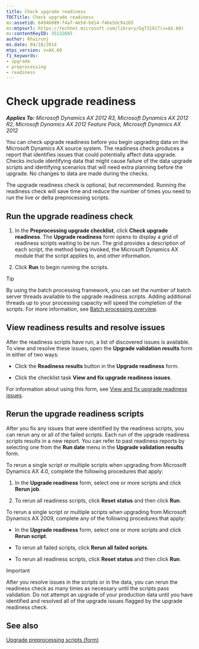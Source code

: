 ```yaml
---
title: Check upgrade readiness
TOCTitle: Check upgrade readiness
ms:assetid: 6494b089-f4a7-4e5d-bd14-f46e5dc9a1b5
ms:mtpsurl: https://technet.microsoft.com/library/Gg731817(v=AX.60)
ms:contentKeyID: 35132665
author: Khairunj
ms.date: 04/18/2014
mtps_version: v=AX.60
f1_keywords:
- upgrade
- preprocessing
- readiness
---
```


# Check upgrade readiness 


_**Applies To:** Microsoft Dynamics AX 2012 R3, Microsoft Dynamics AX 2012 R2, Microsoft Dynamics AX 2012 Feature Pack, Microsoft Dynamics AX 2012_

You can check upgrade readiness before you begin upgrading data on the Microsoft Dynamics AX source system. The readiness check produces a report that identifies issues that could potentially affect data upgrade. Checks include identifying data that might cause failure of the data upgrade scripts and identifying scenarios that will need extra planning before the upgrade. No changes to data are made during the checks.

The upgrade readiness check is optional, but recommended. Running the readiness check will save time and reduce the number of times you need to run the live or delta preprocessing scripts.

## Run the upgrade readiness check

1.  In the **Preprocessing upgrade checklist**, click **Check upgrade readiness**. The **Upgrade readiness** form opens to display a grid of readiness scripts waiting to be run. The grid provides a description of each script, the method being invoked, the Microsoft Dynamics AX module that the script applies to, and other information.

2.  Click **Run** to begin running the scripts.


> [!TIP]
> <P>By using the batch processing framework, you can set the number of batch server threads available to the upgrade readiness scripts. Adding additional threads up to your processing capacity will speed the completion of the scripts. For more information, see <A href="batch-processing-overview.md">Batch processing overview</A>.</P>



## View readiness results and resolve issues

After the readiness scripts have run, a list of discovered issues is available. To view and resolve these issues, open the **Upgrade validation results** form in either of two ways:

  - Click the **Readiness results** button in the **Upgrade readiness** form.

  - Click the checklist task **View and fix upgrade readiness issues**.

For information about using this form, see [View and fix upgrade readiness issues](view-and-fix-upgrade-readiness-issues.md).

## Rerun the upgrade readiness scripts

After you fix any issues that were identified by the readiness scripts, you can rerun any or all of the failed scripts. Each run of the upgrade readiness scripts results in a new report. You can refer to past readiness reports by selecting one from the **Run date** menu in the **Upgrade validation results** form.

To rerun a single script or multiple scripts when upgrading from Microsoft Dynamics AX 4.0, complete the following procedures that apply:

1.  In the **Upgrade readiness** form, select one or more scripts and click **Rerun job**.

2.  To rerun all readiness scripts, click **Reset status** and then click **Run**.

To rerun a single script or multiple scripts when upgrading from Microsoft Dynamics AX 2009, complete any of the following procedures that apply:

  - In the **Upgrade readiness** form, select one or more scripts and click **Rerun script**.

  - To rerun all failed scripts, click **Rerun all failed scripts**.

  - To rerun all readiness scripts, click **Reset status** and then click **Run**.


> [!IMPORTANT]
> <P>After you resolve issues in the scripts or in the data, you can rerun the readiness check as many times as necessary until the scripts pass validation. Do not attempt an upgrade of your production data until you have identified and resolved all of the upgrade issues flagged by the upgrade readiness check.</P>



## See also

[Upgrade preprocessing scripts (form)](https://technet.microsoft.com/library/hh202100\(v=ax.60\))

  


